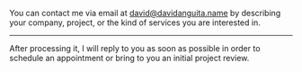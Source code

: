 You can contact me via email at
[david@davidanguita.name](mailto:david@davidanguita.name) by describing your
company, project, or the kind of services you are interested in.

* * *

After processing it, I will reply to you as soon as possible in order to
schedule an appointment or bring to you an initial project review.
